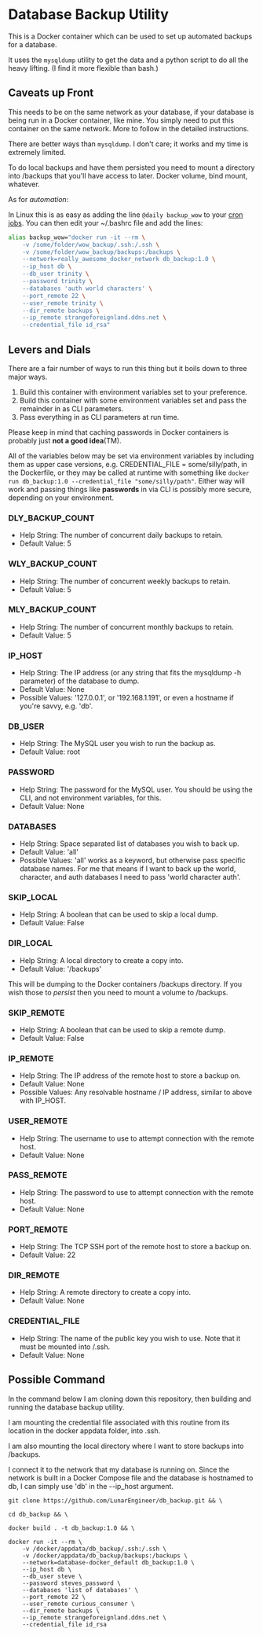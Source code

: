 # Database Backup Utility

This is a Docker container which can be used to set up automated backups for a database.

It uses the `mysqldump` utility to get the data and a python script to do all the heavy lifting. (I find it more flexible than bash.)

## Caveats up Front

This needs to be on the same network as your database, if your database is being run in a Docker container, like mine. You simply need to put this container on the same network. More to follow in the detailed instructions.

There are better ways than `mysqldump`. I don't care; it works and my time is extremely limited.

To do local backups and have them persisted you need to mount a directory into /backups that you'll have access to later. Docker volume, bind mount, whatever.

As for *automation*:

In Linux this is as easy as adding the line `@daily backup_wow` to your [cron jobs](https://www.digitalocean.com/community/tutorials/how-to-use-cron-to-automate-tasks-ubuntu-1804). You can then edit your ~/.bashrc file and add the lines:

```bash
alias backup_wow="docker run -it --rm \
    -v /some/folder/wow_backup/.ssh:/.ssh \
    -v /some/folder/wow_backup/backups:/backups \
    --network=really_awesome_docker_network db_backup:1.0 \
    --ip_host db \
    --db_user trinity \
    --password trinity \
    --databases 'auth world characters' \
    --port_remote 22 \
    --user_remote trinity \
    --dir_remote backups \
    --ip_remote strangeforeignland.ddns.net \
    --credential_file id_rsa"
```

## Levers and Dials

There are a fair number of ways to run this thing but it boils down to three major ways.

1. Build this container with environment variables set to your preference.
2. Build this container with some environment variables set and pass the remainder in as CLI parameters.
3. Pass everything in as CLI parameters at run time.

Please keep in mind that caching passwords in Docker containers is probably just **not a good idea**(TM).

All of the variables below may be set via environment variables by including them as upper case versions, e.g. CREDENTIAL_FILE = some/silly/path, in the Dockerfile, or they may be called at runtime with something like `docker run db_backup:1.0 --credential_file "some/silly/path"`. Either way will work and passing things like **passwords** in via CLI is possibly more secure, depending on your environment.

### DLY_BACKUP_COUNT

* Help String: The number of concurrent daily backups to retain.
* Default Value: 5

### WLY_BACKUP_COUNT

* Help String: The number of concurrent weekly backups to retain.
* Default Value: 5

### MLY_BACKUP_COUNT

* Help String: The number of concurrent monthly backups to retain.
* Default Value: 5

### IP_HOST

* Help String: The IP address (or any string that fits the mysqldump -h parameter) of the database to dump.
* Default Value: None
* Possible Values: '127.0.0.1', or '192.168.1.191', or even a hostname if you're savvy, e.g. 'db'.

### DB_USER

* Help String: The MySQL user you wish to run the backup as.
* Default Value: root

### PASSWORD

* Help String: The password for the MySQL user. You should be using the CLI, and not environment variables, for this.
* Default Value: None

### DATABASES

* Help String: Space separated list of databases you wish to back up.
* Default Value: 'all'
* Possible Values: 'all' works as a keyword, but otherwise pass specific database names. For me that means if I want to back up the world, character, and auth databases I need to pass 'world character auth'.

### SKIP_LOCAL

* Help String: A boolean that can be used to skip a local dump.
* Default Value: False

### DIR_LOCAL

* Help String: A local directory to create a copy into.
* Default Value: '/backups'

This will be dumping to the Docker containers /backups directory. If you wish those to *persist* then you need to mount a volume to /backups.

### SKIP_REMOTE

* Help String: A boolean that can be used to skip a remote dump.
* Default Value: False

### IP_REMOTE

* Help String: The IP address of the remote host to store a backup on.
* Default Value: None
* Possible Values: Any resolvable hostname / IP address, similar to above with IP_HOST.

### USER_REMOTE

* Help String: The username to use to attempt connection with the remote host.
* Default Value: None

### PASS_REMOTE

* Help String: The password to use to attempt connection with the remote host.
* Default Value: None

### PORT_REMOTE

* Help String: The TCP SSH port of the remote host to store a backup on.
* Default Value: 22

### DIR_REMOTE

* Help String: A remote directory to create a copy into.
* Default Value: None

### CREDENTIAL_FILE

* Help String: The name of the public key you wish to use. Note that it must be mounted into /.ssh.
* Default Value: None

## Possible Command

In the command below I am cloning down this repository, then building and running the database backup utility.

I am mounting the credential file associated with this routine from its location in the docker appdata folder, into .ssh.

I am also mounting the local directory where I want to store backups into /backups.

I connect it to the network that my database is running on. Since the network is built in a Docker Compose file and the database is hostnamed to db, I can simply use 'db' in the --ip_host argument.

```
git clone https://github.com/LunarEngineer/db_backup.git && \

cd db_backup && \

docker build . -t db_backup:1.0 && \

docker run -it --rm \
    -v /docker/appdata/db_backup/.ssh:/.ssh \
    -v /docker/appdata/db_backup/backups:/backups \
    --network=database-docker_default db_backup:1.0 \
    --ip_host db \
    --db_user steve \
    --password steves_password \
    --databases 'list of databases' \
    --port_remote 22 \
    --user_remote curious_consumer \
    --dir_remote backups \
    --ip_remote strangeforeignland.ddns.net \
    --credential_file id_rsa

```
